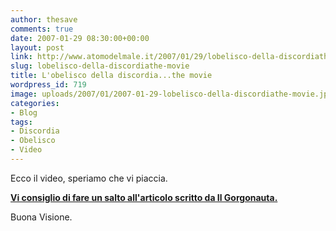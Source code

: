 ```yaml
---
author: thesave
comments: true
date: 2007-01-29 08:30:00+00:00
layout: post
link: http://www.atomodelmale.it/2007/01/29/lobelisco-della-discordiathe-movie/
slug: lobelisco-della-discordiathe-movie
title: L'obelisco della discordia...the movie
wordpress_id: 719
image: uploads/2007/01/2007-01-29-lobelisco-della-discordiathe-movie.jpg
categories:
- Blog
tags:
- Discordia
- Obelisco
- Video
---
```


Ecco il video, speriamo che vi piaccia.

**[Vi consiglio di fare un salto all'articolo scritto da Il Gorgonauta.](/2007/01/27/lobelisco-della-discordialarticolo.html)**

Buona Visione.
